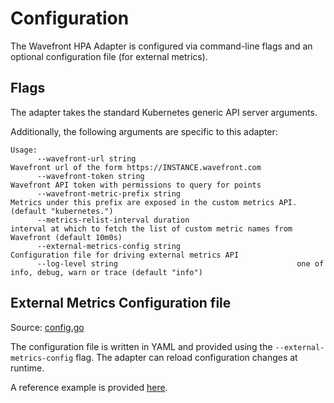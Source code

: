 # Configuration

The Wavefront HPA Adapter is configured via command-line flags and an optional configuration file (for external metrics).

## Flags
The adapter takes the standard Kubernetes generic API server arguments.

Additionally, the following arguments are specific to this adapter:
```
Usage:
      --wavefront-url string                                    Wavefront url of the form https://INSTANCE.wavefront.com
      --wavefront-token string                                  Wavefront API token with permissions to query for points
      --wavefront-metric-prefix string                          Metrics under this prefix are exposed in the custom metrics API. (default "kubernetes.")
      --metrics-relist-interval duration                        interval at which to fetch the list of custom metric names from Wavefront (default 10m0s)
      --external-metrics-config string                          Configuration file for driving external metrics API
      --log-level string                                        one of info, debug, warn or trace (default "info")      
```

## External Metrics Configuration file

Source: [config.go](https://github.com/wavefrontHQ/wavefront-kubernetes-adapter/blob/master/pkg/config/config.go)

The configuration file is written in YAML and provided using the `--external-metrics-config` flag. The adapter can reload configuration changes at runtime.

A reference example is provided [here](https://github.com/wavefrontHQ/wavefront-kubernetes-adapter/blob/master/deploy/manifests/04-custom-metrics-config-map.yaml).
